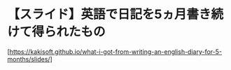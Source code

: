# 【スライド】英語で日記を5ヵ月書き続けて得られたもの
[https://kakisoft.github.io/what-i-got-from-writing-an-english-diary-for-5-months/slides/]


